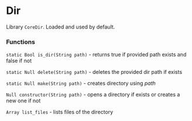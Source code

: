 # Dir

Library `CoreDir`. Loaded and used by default.

### Functions

`static Bool is_dir(String path)` - returns true if provided path exists and false if not

`static Null delete(String path)` - deletes the provided dir path if exists

`static Null make(String path)` - creates directory using *path*

`Null constructor(String path)` - opens a directory if exists or creates a new one if not

`Array list_files` - lists files of the directory

